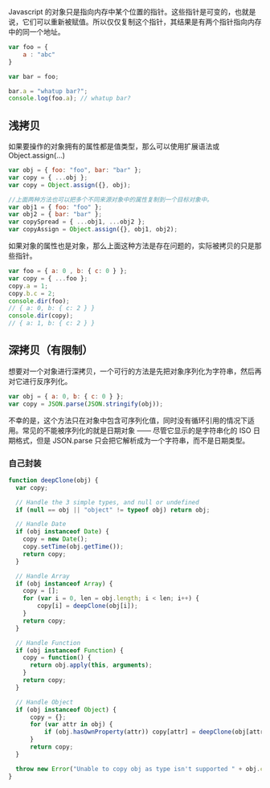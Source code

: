 Javascript 的对象只是指向内存中某个位置的指针。这些指针是可变的，也就是说，它们可以重新被赋值。所以仅仅复制这个指针，其结果是有两个指针指向内存中的同一个地址。
```javascript
var foo = {
    a : "abc"
}

var bar = foo;

bar.a = "whatup bar?";
console.log(foo.a); // whatup bar?
```

## 浅拷贝
如果要操作的对象拥有的属性都是值类型，那么可以使用扩展语法或 Object.assign(...)
```javascript
var obj = { foo: "foo", bar: "bar" };
var copy = { ...obj };
var copy = Object.assign({}, obj);

//上面两种方法也可以把多个不同来源对象中的属性复制到一个目标对象中。
var obj1 = { foo: "foo" };
var obj2 = { bar: "bar" };
var copySpread = { ...obj1, ...obj2 };
var copyAssign = Object.assign({}, obj1, obj2);
```

如果对象的属性也是对象，那么上面这种方法是存在问题的，实际被拷贝的只是那些指针。
```javascript
var foo = { a: 0 , b: { c: 0 } };
var copy = { ...foo };
copy.a = 1;
copy.b.c = 2;
console.dir(foo);
// { a: 0, b: { c: 2 } }
console.dir(copy);
// { a: 1, b: { c: 2 } }
```

## 深拷贝（有限制）
想要对一个对象进行深拷贝，一个可行的方法是先把对象序列化为字符串，然后再对它进行反序列化。
```javascript
var obj = { a: 0, b: { c: 0 } };
var copy = JSON.parse(JSON.stringify(obj));
```
不幸的是，这个方法只在对象中包含可序列化值，同时没有循环引用的情况下适用。常见的不能被序列化的就是日期对象 —— 尽管它显示的是字符串化的 ISO 日期格式，但是 JSON.parse 只会把它解析成为一个字符串，而不是日期类型。

### 自己封装
```javascript
function deepClone(obj) {
  var copy;

  // Handle the 3 simple types, and null or undefined
  if (null == obj || "object" != typeof obj) return obj;

  // Handle Date
  if (obj instanceof Date) {
    copy = new Date();
    copy.setTime(obj.getTime());
    return copy;
  }

  // Handle Array
  if (obj instanceof Array) {
    copy = [];
    for (var i = 0, len = obj.length; i < len; i++) {
        copy[i] = deepClone(obj[i]);
    }
    return copy;
  }

  // Handle Function
  if (obj instanceof Function) {
    copy = function() {
      return obj.apply(this, arguments);
    }
    return copy;
  }

  // Handle Object
  if (obj instanceof Object) {
      copy = {};
      for (var attr in obj) {
          if (obj.hasOwnProperty(attr)) copy[attr] = deepClone(obj[attr]);
      }
      return copy;
  }

  throw new Error("Unable to copy obj as type isn't supported " + obj.constructor.name);
}
```
